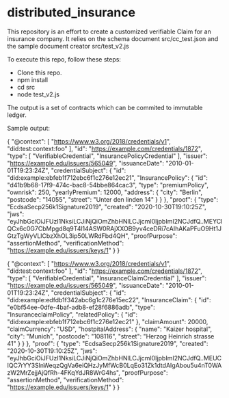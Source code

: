 # distributed_insurance

This repository is an effort to create a customized verifiable Claim for an insurance company.
It relies on the schema document src/cc_test.json and the sample document creator src/test_v2.js

To execute this repo, follow these steps:

- Clone this repo.
- npm install
-  cd src
- node test_v2.js

The output is a set of contracts which can be commited to immutable ledger.

Sample output:

{
  "@context": [
    "https://www.w3.org/2018/credentials/v1",
    "did:test:context:foo"
  ],
  "id": "https://example.com/credentials/1872",
  "type": [
    "VerifiableCredential",
    "InsurancePolicyCredential"
  ],
  "issuer": "https://example.edu/issuers/565049",
  "issuanceDate": "2010-01-01T19:23:24Z",
  "credentialSubject": {
    "id": "did:example:ebfeb1f712ebc6f1c276e12ec21",
    "InsurancePolicy": {
      "id": "d41b9b68-17f9-474c-bac8-54bbe864cac3",
      "type": "premiumPolicy",
      "ownrisk": 250,
      "yearlyPremium": 12000,
      "address": {
        "city": "Berlin",
        "postcode": "14055",
        "street": "Unter den linden 14"
      }
    }
  },
  "proof": {
    "type": "EcdsaSecp256k1Signature2019",
    "created": "2020-10-30T19:10:25Z",
    "jws": "eyJhbGciOiJFUzI1NksiLCJiNjQiOmZhbHNlLCJjcml0IjpbImI2NCJdfQ..MEYCIQCx6c0G7CbMpgd8q9T4l14ASW0RAjXXOB9yv4ceDRi7cAIhAKaPFuO9Ht1JGtzTgWyVLlCbzXhOL3ip50LWRdFbd4QH",
    "proofPurpose": "assertionMethod",
    "verificationMethod": "https://example.edu/issuers/keys/1"
  }
}

{
  "@context": [
    "https://www.w3.org/2018/credentials/v1",
    "did:test:context:foo"
  ],
  "id": "https://example.com/credentials/1872",
  "type": [
    "VerifiableCredential",
    "InsuranceClaimCredential"
  ],
  "issuer": "https://example.edu/issuers/565049",
  "issuanceDate": "2010-01-01T19:23:24Z",
  "credentialSubject": {
    "id": "did:example:edfdb1f342abc6g1c276e15ec22",
    "InsuranceClaim": {
      "id": "e0bf54ee-0dfe-4baf-adb8-ef28f6886adb",
      "type": "InsuranceclaimPolicy",
      "relatedPolicy": {
        "id": "did:example:ebfeb1f712ebc6f1c276e12ec21"
      },
      "claimAmount": 20000,
      "claimCurrency": "USD",
      "hostpitalAddress": {
        "name": "Kaizer hospital",
        "city": "Munich",
        "postcode": "108116",
        "street": "Herzog Heinrich strasse 41"
      }
    }
  },
  "proof": {
    "type": "EcdsaSecp256k1Signature2019",
    "created": "2020-10-30T19:10:25Z",
    "jws": "eyJhbGciOiJFUzI1NksiLCJiNjQiOmZhbHNlLCJjcml0IjpbImI2NCJdfQ..MEUCIQC7rYY3SlnWeqzQgVa6eiQHzJyMfWcB0LqEo31Zk1dtdAIgAbou5u4nT0WAzW2MrZejjAjQfRh-4FKqYdJR8WrG4hs",
    "proofPurpose": "assertionMethod",
    "verificationMethod": "https://example.edu/issuers/keys/1"
  }
}